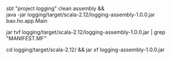 sbt "project logging" clean assembly && \
java -jar logging/target/scala-2.12/logging-assembly-1.0.0.jar bao.ho.app.Main

jar tvf logging/target/scala-2.12/logging-assembly-1.0.0.jar | grep "MANIFEST.MF"

cd logging/target/scala-2.12/ && jar xf logging-assembly-1.0.0.jar 

